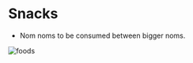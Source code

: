 # <a name="snk">Snacks</a>
- Nom noms to be consumed between bigger noms. 

![foods](https://images.pexels.com/photos/122434/popcorn-cinema-ticket-film-122434.jpeg?w=315&h=237&dpr=2&auto=compress&cs=tinysrgb)
